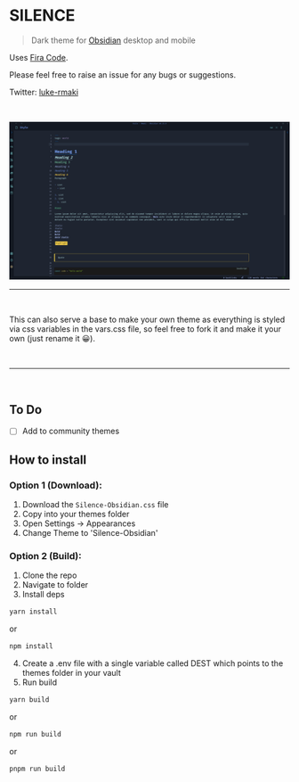 # SILENCE

> Dark theme for [Obsidian](https://obsidian.md/) desktop and mobile


Uses [Fira Code](https://fonts.google.com/specimen/Fira+Code).

Please feel free to raise an issue for any bugs or suggestions.

Twitter: [luke-rmaki](https://twitter.com/luke_rmaki)

<br />


![screenshot of the theme](Screenshot.png)

---
<br />


This can also serve a base to make your own theme as everything is styled via css variables in the vars.css file, so feel free to fork it and make it your own (just rename it 😀).

<br />




---
<br />

## To Do
- [ ] Add to community themes



## How to install
<!-- ### Option 1 (Add from Obsidian)
- This theme is now listed in Obsidian's community themes
- Open Obsidian -> Settings -> Appearance 
- Browser Community themes and search for Rmaki -->


### Option 1 (Download):

1. Download the `Silence-Obsidian.css` file
2. Copy into your themes folder
3. Open Settings -> Appearances
4. Change Theme to 'Silence-Obsidian'

### Option 2 (Build):

1. Clone the repo
2. Navigate to folder
3. Install deps

```bash
yarn install
```

or

```bash
npm install
```

4. Create a .env file with a single variable called DEST which points to the themes folder in your vault
5. Run build

```bash
yarn build
```

or

```bash
npm run build
```
or

```bash
pnpm run build
```

